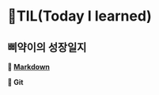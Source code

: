# 🐤TIL(Today I learned)

## 삐약이의 성장일지

**📍 [Markdown](./markdown/%EB%A7%88%ED%81%AC%EB%8B%A4%EC%9A%B4%20%EC%A0%95%EB%A6%AC.md)**

**📍 Git**
